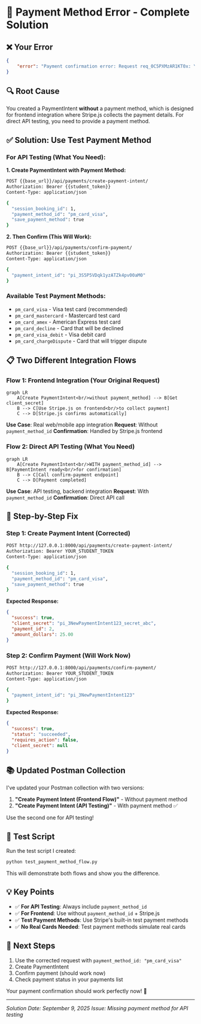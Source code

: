 # 🔧 Payment Method Error - Complete Solution

## ❌ **Your Error**
```json
{
    "error": "Payment confirmation error: Request req_0C5PXMzAR1KT0x: You cannot confirm this PaymentIntent because it's missing a payment method. To confirm the PaymentIntent with cus_T1Rref6EYmnReU, specify a payment method attached to this customer along with the customer ID."
}
```

## 🔍 **Root Cause**
You created a PaymentIntent **without** a payment method, which is designed for frontend integration where Stripe.js collects the payment details. For direct API testing, you need to provide a payment method.

## ✅ **Solution: Use Test Payment Method**

### For API Testing (What You Need):

**1. Create PaymentIntent with Payment Method:**
```bash
POST {{base_url}}/api/payments/create-payment-intent/
Authorization: Bearer {{student_token}}
Content-Type: application/json

{
  "session_booking_id": 1,
  "payment_method_id": "pm_card_visa",
  "save_payment_method": true
}
```

**2. Then Confirm (This Will Work):**
```bash
POST {{base_url}}/api/payments/confirm-payment/
Authorization: Bearer {{student_token}}
Content-Type: application/json

{
  "payment_intent_id": "pi_3S5P5VDqk1yzATZk4pv00aM0"
}
```

### Available Test Payment Methods:
- `pm_card_visa` - Visa test card (recommended)
- `pm_card_mastercard` - Mastercard test card
- `pm_card_amex` - American Express test card
- `pm_card_decline` - Card that will be declined
- `pm_card_visa_debit` - Visa debit card
- `pm_card_chargeDispute` - Card that will trigger dispute

## 📋 **Two Different Integration Flows**

### Flow 1: Frontend Integration (Your Original Request)
```mermaid
graph LR
    A[Create PaymentIntent<br/>without payment_method] --> B[Get client_secret]
    B --> C[Use Stripe.js on frontend<br/>to collect payment]
    C --> D[Stripe.js confirms automatically]
```

**Use Case**: Real web/mobile app integration
**Request**: Without `payment_method_id`
**Confirmation**: Handled by Stripe.js frontend

### Flow 2: Direct API Testing (What You Need)
```mermaid
graph LR
    A[Create PaymentIntent<br/>WITH payment_method_id] --> B[PaymentIntent ready<br/>for confirmation]
    B --> C[Call confirm-payment endpoint]
    C --> D[Payment completed]
```

**Use Case**: API testing, backend integration
**Request**: With `payment_method_id`
**Confirmation**: Direct API call

## 🎯 **Step-by-Step Fix**

### Step 1: Create Payment Intent (Corrected)
```bash
POST http://127.0.0.1:8000/api/payments/create-payment-intent/
Authorization: Bearer YOUR_STUDENT_TOKEN
Content-Type: application/json

{
  "session_booking_id": 1,
  "payment_method_id": "pm_card_visa",
  "save_payment_method": true
}
```

**Expected Response:**
```json
{
  "success": true,
  "client_secret": "pi_3NewPaymentIntent123_secret_abc",
  "payment_id": 2,
  "amount_dollars": 25.00
}
```

### Step 2: Confirm Payment (Will Work Now)
```bash
POST http://127.0.0.1:8000/api/payments/confirm-payment/
Authorization: Bearer YOUR_STUDENT_TOKEN
Content-Type: application/json

{
  "payment_intent_id": "pi_3NewPaymentIntent123"
}
```

**Expected Response:**
```json
{
  "success": true,
  "status": "succeeded",
  "requires_action": false,
  "client_secret": null
}
```

## 📚 **Updated Postman Collection**

I've updated your Postman collection with two versions:

1. **"Create Payment Intent (Frontend Flow)"** - Without payment method
2. **"Create Payment Intent (API Testing)"** - With payment method ✅

Use the second one for API testing!

## 🧪 **Test Script**

Run the test script I created:
```bash
python test_payment_method_flow.py
```

This will demonstrate both flows and show you the difference.

## 💡 **Key Points**

- ✅ **For API Testing**: Always include `payment_method_id`
- ✅ **For Frontend**: Use without `payment_method_id` + Stripe.js
- ✅ **Test Payment Methods**: Use Stripe's built-in test payment methods
- ✅ **No Real Cards Needed**: Test payment methods simulate real cards

## 🔄 **Next Steps**

1. Use the corrected request with `payment_method_id: "pm_card_visa"`
2. Create PaymentIntent 
3. Confirm payment (should work now)
4. Check payment status in your payments list

Your payment confirmation should work perfectly now! 🚀

---
*Solution Date: September 9, 2025*
*Issue: Missing payment method for API testing*

